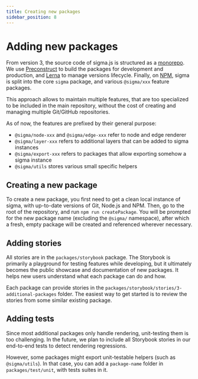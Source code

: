 ```yaml
---
title: Creating new packages
sidebar_position: 8
---
```


# Adding new packages

From version 3, the source code of sigma.js is structured as a [monorepo](https://monorepo.tools/). We use [Preconstruct](https://preconstruct.tools/) to build the packages for development and production, and [Lerna](https://lerna.js.org/) to manage versions lifecycle. Finally, on [NPM](https://www.npmjs.com/org/sigma), sigma is split into the core `sigma` package, and various `@sigma/xxx` feature packages.

This approach allows to maintain multiple features, that are too specialized to be included in the main repository, without the cost of creating and managing multiple Git/GitHub repositories.

As of now, the features are prefixed by their general purpose:

- `@sigma/node-xxx` and `@sigma/edge-xxx` refer to node and edge renderer
- `@sigma/layer-xxx` refers to additional layers that can be added to sigma instances
- `@sigma/export-xxx` refers to packages that allow exporting somehow a sigma instance
- `@sigma/utils` stores various small specific helpers

## Creating a new package

To create a new package, you first need to get a clean local instance of sigma, with up-to-date versions of Git, Node.js and NPM. Then, go to the root of the repository, and run `npm run createPackage`. You will be prompted for the new package name (excluding the `@sigma/` namespace), after which a fresh, empty package will be created and referenced wherever necessary.

## Adding stories

All stories are in the `packages/storybook` package. The Storybook is primarily a playground for testing features while developing, but it ultimately becomes the public showcase and documentation of new packages. It helps new users understand what each package can do and how.

Each package can provide stories in the `packages/storybook/stories/3-additional-packages` folder. The easiest way to get started is to review the stories from some similar existing package.

## Adding tests

Since most additional packages only handle rendering, unit-testing them is too challenging. In the future, we plan to include all Storybook stories in our end-to-end tests to detect rendering regressions.

However, some packages might export unit-testable helpers (such as `@sigma/utils`). In that case, you can add a `package-name` folder in `packages/test/unit`, with tests suites in it.
